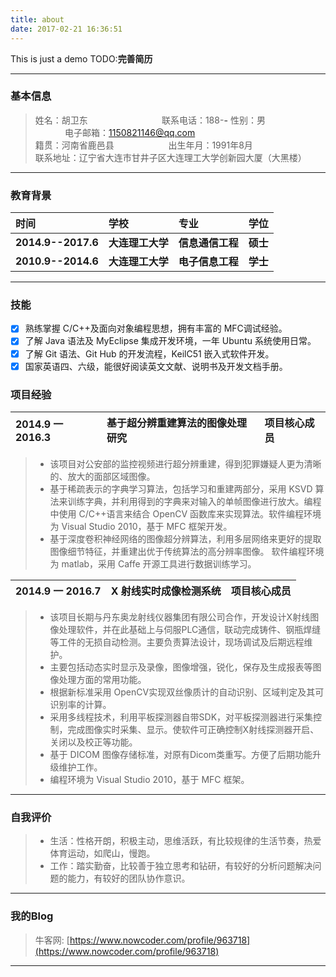 ```yaml
---
title: about
date: 2017-02-21 16:36:51
---
```

This is just a demo
TODO:**完善简历**

------

### 基本信息
> 姓名：胡卫东		&#160; &#160; &#160; &#160;&#160; &#160; &#160; &#160;	&#160; &#160; &#160; &#160;&#160; &#160; &#160; &#160;联系电话：188-****-****
> 性别：男&#160; &#160; &#160; &#160; &#160;&#160;&#160;&#160;&#160;&#160; &#160;&#160;&#160; &#160;&#160; &#160;&#160;&#160; &#160;&#160;&#160;&#160;&#160;&#160;&#160;&#160;电子邮箱：1150821146@qq.com  
> 籍贯：河南省鹿邑县&#160; &#160; &#160;&#160; &#160; &#160; &#160;&#160; &#160; &#160; &#160;&#160;&#160;&#160;出生年月：1991年8月                   	
> 联系地址：辽宁省大连市甘井子区大连理工大学创新园大厦（大黑楼）       

------

### 教育背景 
	
| 时间 | 学校 | 专业 | 学位 |
|:-------|:-------|:-------|:-------|
| **2014.9--2017.6** | **大连理工大学** | **信息通信工程** |**硕士** |
|  **2010.9--2014.6** | **大连理工大学** | **电子信息工程** |**学士** | 

------

### 技能 

- [x] 熟练掌握 C/C++及面向对象编程思想，拥有丰富的 MFC调试经验。
- [x] 了解 Java 语法及 MyEclipse 集成开发环境，一年 Ubuntu 系统使用日常。
- [x] 了解 Git 语法、Git Hub 的开发流程，KeilC51 嵌入式软件开发。
- [x]  国家英语四、六级，能很好阅读英文文献、说明书及开发文档手册。

### 项目经验 

|2014.9 一 2016.3 |基于超分辨重建算法的图像处理研究| 项目核心成员|
|:-------|:-------|:-------|
>*  该项目对公安部的监控视频进行超分辨重建，得到犯罪嫌疑人更为清晰的、放大的面部区域图像。
>* 基于稀疏表示的字典学习算法，包括学习和重建两部分，采用 KSVD 算法来训练字典，并利用得到的字典来对输入的单帧图像进行放大。编程中使用 C/C++语言来结合 OpenCV 函数库来实现算法。软件编程环境为 Visual Studio 2010，基于 MFC 框架开发。
>* 基于深度卷积神经网络的图像超分辨算法，利用多层网络来更好的提取图像细节特征，并重建出优于传统算法的高分辨率图像。 软件编程环境为 matlab，采用 Caffe 开源工具进行数据训练学习。

|2014.9 一 2016.7 | X 射线实时成像检测系统 |项目核心成员|
|:-------|:-------|:-------|
>* 该项目长期与丹东奥龙射线仪器集团有限公司合作，开发设计X射线图像处理软件，并在此基础上与伺服PLC通信，联动完成铸件、钢瓶焊缝等工件的无损自动检测。主要负责算法设计，现场调试及后期远程维护。
>* 主要包括动态实时显示及录像，图像增强，锐化，保存及生成报表等图像处理方面的常用功能。
>* 根据新标准采用 OpenCV实现双丝像质计的自动识别、区域判定及其可识别率的计算。
>* 采用多线程技术，利用平板探测器自带SDK，对平板探测器进行采集控制，完成图像实时采集、显示。使软件可正确控制X射线探测器开启、关闭以及校正等功能。
>* 基于 DICOM 图像存储标准，对原有Dicom类重写。方便了后期功能升级维护工作。
>* 编程环境为 Visual Studio 2010，基于 MFC 框架。
------

### 自我评价 

>* 生活：性格开朗，积极主动，思维活跃，有比较规律的生活节奏，热爱体育运动，如爬山，慢跑。
>* 工作：踏实勤奋，比较善于独立思考和钻研，有较好的分析问题解决问题的能力，有较好的团队协作意识。

------

### 我的Blog 

>牛客网: [https://www.nowcoder.com/profile/963718](https://www.nowcoder.com/profile/963718)  

------